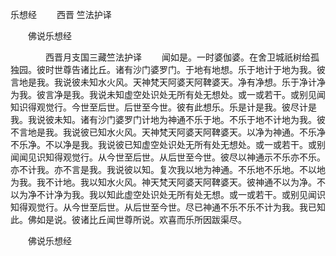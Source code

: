   乐想经
　　西晋 竺法护译




　　佛说乐想经

　　　　西晋月支国三藏竺法护译
　　闻如是。一时婆伽婆。在舍卫城祇树给孤独园。彼时世尊告诸比丘。诸有沙门婆罗门。于地有地想。乐于地计于地为我。彼言地是我。我说彼未知水火风。天神梵天阿婆天阿鞞婆天。净有净想。乐于净计净为我。彼言净是我。我说未知虚空处识处无所有处无想处。或一或若干。或别见闻知识得观觉行。今世至后世。后世至今世。彼有此想乐。乐是计是我。彼尽计是我。我说彼未知。诸有沙门婆罗门计地为神通不乐于地。不乐于地不计地为我。彼不言地是我。我说彼已知水火风。天神梵天阿婆天阿鞞婆天。以净为神通。不乐净不乐净。不以净是我。我说彼已知虚空处识处无所有处无想处。或一或若干。或别闻闻见识知得观觉行。从今世至后世。从后世至今世。彼尽以神通示不乐亦不乐。亦不计我。亦不言是我。我说彼以知。复次我以地为神通。不乐地不乐地。不以地为我。我不计地。我以知水火风。神天梵天阿婆天阿鞞婆天。彼神通不以为净。不以为净不计净为我。我以知此虚空处识处无所有处无想。或一或若干。或别见闻识知得观觉行。从今世至后世。从后世至今世。尽已神通不乐不乐不计为我。我已知此。佛如是说。彼诸比丘闻世尊所说。欢喜而乐所因跋渠尽。

　　佛说乐想经


